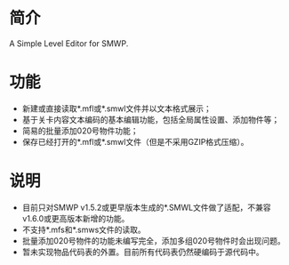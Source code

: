# 简介
A Simple Level Editor for SMWP.

# 功能
- 新建或直接读取*.mfl或*.smwl文件并以文本格式展示；
- 基于关卡内容文本编码的基本编辑功能，包括全局属性设置、添加物件等；
- 简易的批量添加020号物件功能；
- 保存已经打开的*.mfl或*.smwl文件（但是不采用GZIP格式压缩）。

# 说明
- 目前只对SMWP v1.5.2或更早版本生成的*.SMWL文件做了适配，不兼容v1.6.0或更高版本新增的功能。
- 不支持*.mfs和*.smws文件的读取。
- 批量添加020号物件的功能未编写完全，添加多组020号物件时会出现问题。
- 暂未实现物品代码表的外置。目前所有代码表仍然硬编码于源代码中。